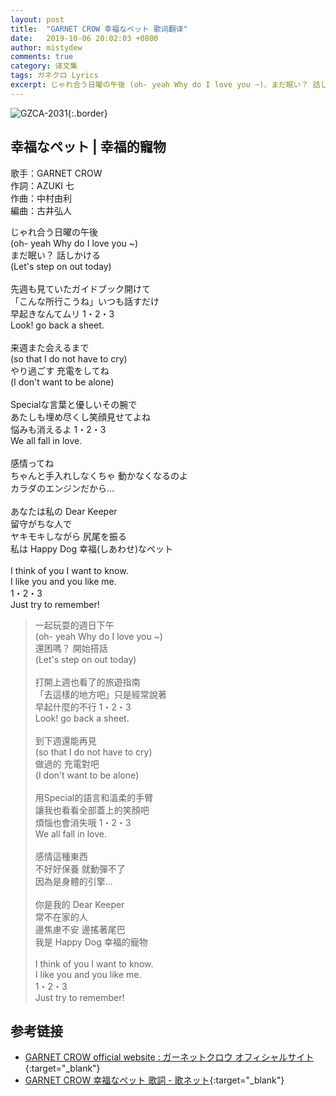 ```yaml
---
layout: post
title:  "GARNET CROW 幸福なペット 歌词翻译"
date:   2019-10-06 20:02:03 +0800
author: mistydew
comments: true
category: 译文集
tags: ガネクロ Lyrics
excerpt: じゃれ合う日曜の午後 (oh- yeah Why do I love you ~)、まだ眠い？ 話しかける (Let's step on out today)。
---
```

![GZCA-2031](https://crowsub.github.io/assets/images/discography/single/GZCA-2031.jpg){:.border}

## 幸福なペット | 幸福的寵物

歌手：GARNET CROW<br>
作詞：AZUKI 七<br>
作曲：中村由利<br>
編曲：古井弘人

<div class="lyric-original">
<p>
じゃれ合う日曜の午後<br>
(oh- yeah Why do I love you ~)<br>
まだ眠い？ 話しかける<br>
(Let's step on out today)<br>
<br>
先週も見ていたガイドブック開けて<br>
「こんな所行こうね」いつも話すだけ<br>
早起きなんてムリ 1・2・3<br>
Look! go back a sheet.<br>
<br>
来週また会えるまで<br>
(so that I do not have to cry)<br>
やり過ごす 充電をしてね<br>
(I don't want to be alone)<br>
<br>
Specialな言葉と優しいその腕で<br>
あたしも埋め尽くし笑顔見せてよね<br>
悩みも消えるよ 1・2・3<br>
We all fall in love.<br>
<br>
感情ってね<br>
ちゃんと手入れしなくちゃ 動かなくなるのよ<br>
カラダのエンジンだから…<br>
<br>
あなたは私の Dear Keeper<br>
留守がちな人で<br>
ヤキモキしながら 尻尾を振る<br>
私は Happy Dog 幸福(しあわせ)なペット<br>
<br>
I think of you I want to know.<br>
I like you and you like me.<br>
1・2・3<br>
Just try to remember!
</p>
</div>

<div class="lyric-translation">
<blockquote>
一起玩耍的週日下午<br>
(oh- yeah Why do I love you ~)<br>
還困嗎？ 開始搭話<br>
(Let's step on out today)<br>
<br>
打開上週也看了的旅遊指南<br>
「去這樣的地方吧」只是經常說著<br>
早起什麼的不行 1・2・3<br>
Look! go back a sheet.<br>
<br>
到下週還能再見<br>
(so that I do not have to cry)<br>
做過的 充電對吧<br>
(I don't want to be alone)<br>
<br>
用Special的語言和溫柔的手臂<br>
讓我也看看全部蓋上的笑顏吧<br>
煩惱也會消失哦 1・2・3<br>
We all fall in love.<br>
<br>
感情這種東西<br>
不好好保養 就動彈不了<br>
因為是身體的引擎...<br>
<br>
你是我的 Dear Keeper<br>
常不在家的人<br>
邊焦慮不安 邊搖著尾巴<br>
我是 Happy Dog 幸福的寵物<br>
<br>
I think of you I want to know.<br>
I like you and you like me.<br>
1・2・3<br>
Just try to remember!
</blockquote>
</div>

## 参考链接

* [GARNET CROW official website : ガーネットクロウ オフィシャルサイト](http://www.garnetcrow.com){:target="_blank"}
* [GARNET CROW 幸福なペット 歌詞 - 歌ネット](https://www.uta-net.com/song/20152){:target="_blank"}
